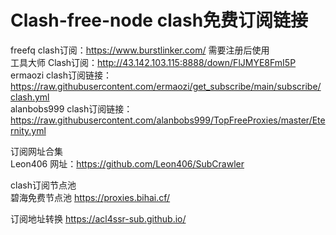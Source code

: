 # Clash-free-node clash免费订阅链接
freefq    clash订阅：https://www.burstlinker.com/ 需要注册后使用  
工具大师    Clash订阅：http://43.142.103.115:8888/down/FlJMYE8FmI5P  
ermaozi    clash订阅链接：https://raw.githubusercontent.com/ermaozi/get_subscribe/main/subscribe/clash.yml  
alanbobs999    clash订阅链接：https://raw.githubusercontent.com/alanbobs999/TopFreeProxies/master/Eternity.yml  
  
订阅网址合集  
Leon406    网址：https://github.com/Leon406/SubCrawler  
  
clash订阅节点池  
碧海免费节点池    https://proxies.bihai.cf/  
  
订阅地址转换
https://acl4ssr-sub.github.io/

